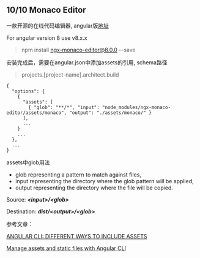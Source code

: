 ## 10/10 Monaco Editor

一款开源的在线代码编辑器, angular版[地址](https://www.npmjs.com/package/ngx-monaco-editor)

For angular version 8 use v8.x.x
> npm install ngx-monaco-editor@8.0.0 --save

安装完成后，需要在angular.json中添加assets的引用, schema路径
> projects.[project-name].architect.build

    {
      "options": {
        {
          "assets": [
            { "glob": "**/*", "input": "node_modules/ngx-monaco-editor/assets/monaco", "output": "./assets/monaco/" }
          ],
          ...
        }
        ...
      },
      ...
    }
    
assets中glob用法

- glob representing a pattern to match against files,
- input representing the directory where the glob pattern will be applied,
- output representing the directory where the file will be copied.

Source: ***\<input\>/\<glob\>***

Destination: ***dist/\<output\>/\<glob\>***

参考文章： 

[ANGULAR CLI: DIFFERENT WAYS TO INCLUDE ASSETS](https://lukasznojek.com/blog/2019/03/angular-cli-different-ways-to-include-assets/)

[Manage assets and static files with Angular CLI](https://kimsereyblog.blogspot.com/2017/09/manage-assets-and-static-files-with.html)
